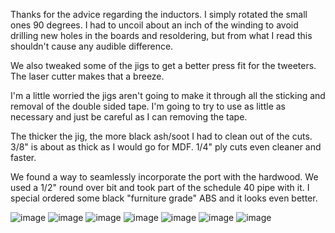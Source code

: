 Thanks for the advice regarding the inductors. I simply rotated the small ones 90 degrees. I had to uncoil about an inch of the winding to avoid drilling new holes in the boards and resoldering, but from what I read this shouldn't cause any audible difference.

We also tweaked some of the jigs to get a better press fit for the tweeters. The laser cutter makes that a breeze.

I'm a little worried the jigs aren't going to make it through all the sticking and removal of the double sided tape. I'm going to try to use as little as necessary and just be careful as I can removing the tape.

The thicker the jig, the more black ash/soot I had to clean out of the cuts. 3/8" is about as thick as I would go for MDF. 1/4" ply cuts even cleaner and faster.

We found a way to seamlessly incorporate the port with the hardwood. We used a 1/2" round over bit and took part of the schedule 40 pipe with it. I special ordered some black "furniture grade" ABS and it looks even better.


![image](/build-pics/IMG_6072.JPG)
![image](/build-pics/IMG_6074.JPG)
![image](/build-pics/IMG_6079.JPG)
![image](/build-pics/IMG_6080.JPG)
![image](/build-pics/IMG_6081.JPG)
![image](/build-pics/IMG_6100.JPG)
![image](/build-pics/IMG_6101.JPG)

